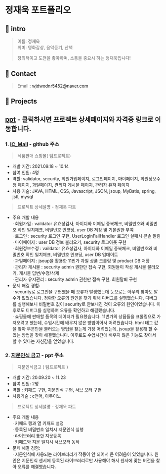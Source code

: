 # 정재욱 포트폴리오
## :paperclip: intro
> 이름: 정재욱 <br>
> 취미: 영화감상, 음악듣기, 산책
> 
> 창의적이고 도전을 좋아하며, 소통을 중요시 하는 정재욱입니다!

## :paperclip: Contact
> Email : wjdwodnr5452@naver.com <br>

## :paperclip: Projects
## [ppt](https://docs.google.com/presentation/d/1OUPjWtLxqfLtzvV6dX-n_HPhOrjQtTvTi7220vNqsxE/edit?usp=sharing) - 클릭하시면 프로젝트 상세페이지와 자격증 링크로 이동합니다.
### 1. [IC_Mall](https://github.com/RowenKim/ICTeam.git) - github 주소

> 식품판매 쇼핑몰( 팀프로젝트)
* 개발 기간: 2021.09.18 ~ 10.14
* 참여 인원: 4명
* 역할: validator, security, 회원가입페이지, 로그인페이지, 마이페이지, 회원정보수정 페이지, 과일페이지, 관리자 게시물 페이지, 관리자 유저 페이지
* 사용 기술: JAVA, HTML, CSS, Javascript, JSON, jsoup, MyBatis, spring, jstl, mysql

> 프로젝트 상세설명 - 정재욱 파트 <br>
* 주요 개발 내용 <br>
· 회원가입 : vaildator 유효성검사, 아이디와 이메일 중복체크, 비밀번호와 비밀번호 확인 일치체크, 비밀번호 인코딩, user DB 저장 및 기본권한 부여 <br>
· 로그인 : security 로그인 구현, UserLoginFailHandler 로그인 실패시 콘솔 알림 <br>
· 마이페이지 : user DB 정보 불러오기, security 로그아웃 구현 <br>
· 회원정보수정 : vaildator 유효성검사, 아이디와 이메일 중복체크, 비밀번호와 비밀번호 확인 일치체크, 비밀번호 인코딩, user DB 업데이트 <br>
· 과일페이지 : jsoup을 활용한 11번가 과일 상품 크롤링 및 product DB 저장 <br>
· 관리자 게시물 : security admin 권한만 접속 구현, 회원들이 작성 게시물 불러오기, 게시물 답변/수정/삭제 <br>
· 관리자 유저관리 : security admin 권한만 접속 구현, 회원탈퇴 구현<br>
* 문제 해결 경험:<br>
· security로 로그인을 구현했을 때 오류가 발생했는데 눈으로는 아무리 찾아도 알 수가 없었습니다. 정확한 오류의 원인을 찾기 위해 디버그를 실행했습니다. 디버그를 실행해보니 비밀번호 값이 security로 안보내진 것이 오류의 원인이었습니다. 이후로도 디버그를 실행하여 오류를 확인하고 해결했습니다. <br>
· 쇼핑몰에 판매할 품목의 데이터가 필요했습니다. 11번가의 상품들을 크롤링으로 가져오려고 했는데, 수업시간에 배우지 않은 방법이어서 어려웠습니다.
html 태그 값을 찾아 부분만을 불러오는 방법을 찾는게 가장 어려웠는데, jsoup을 활용해 할 수 있는 방법을 찾아 해결했습니다. 
이후로도 수업시간에 배우지 않은 기능도 찾아서 할 수 있다는 자신감을 얻었습니다.

### 2. [지문인식 금고](https://docs.google.com/presentation/d/1OUPjWtLxqfLtzvV6dX-n_HPhOrjQtTvTi7220vNqsxE/edit?usp=sharing) - ppt 주소
> 지문인식금고 ( 팀프로젝트 )
* 개발 기간: 20.09.20 ~ 11.23
* 참여 인원: 2명
* 역할 : 키패드 구현, 지문인식 구현, 서브 모터 구현
* 사용기술 : c언어, 아두이노
> 프로젝트 상세설명 - 정재욱 파트 <br>
* 주요 개발 내용 <br>
· 키패드 행과 열 키패드 설정 <br>
· 등록된 비밀번호 일치시 지문인식 실행 <br>
· 라이브러리 통한 지문등록 <br>
· 키패드와 지문 일치시 서브모터 동작 <br>
* 문제 해결 경험:<br>
· 지문인식에 사용되는 라이브러리가 작동이 안 되어서 큰 어려움이 있었습니다. 원인은 지문인식 센서에 등록된 라이브러리로만 사용해야 해서 센서에 맞는 버전을 찾아 오류를 해결했습니다. <br>

